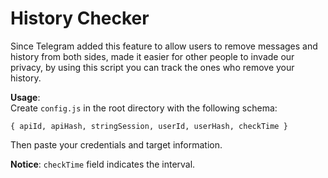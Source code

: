 # History Checker

Since Telegram added this feature to allow users to remove messages and history  from both sides, made it easier for other people to invade our privacy, by using this script you can track the ones who remove your history.

**Usage**:
<br/>
Create `config.js` in the root directory with the following schema:

`{
apiId,
apiHash,
stringSession,
userId,
userHash,
checkTime
}`

Then paste your credentials and target information.

**Notice**: `checkTime` field indicates the interval.
